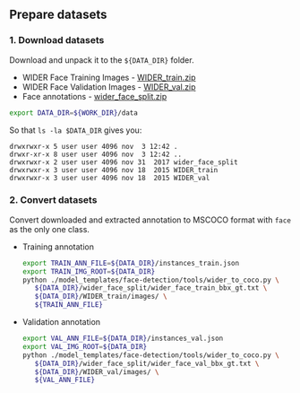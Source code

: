 ## Prepare datasets

### 1. Download datasets

Download and unpack it to the `${DATA_DIR}` folder.
* WIDER Face Training Images - [WIDER_train.zip](https://drive.google.com/file/d/0B6eKvaijfFUDQUUwd21EckhUbWs/view?usp=sharing)
* WIDER Face Validation Images - [WIDER_val.zip](https://drive.google.com/file/d/0B6eKvaijfFUDd3dIRmpvSk8tLUk/view?usp=sharing)
* Face annotations - [wider_face_split.zip](http://mmlab.ie.cuhk.edu.hk/projects/WIDERFace/support/bbx_annotation/wider_face_split.zip)

```bash
export DATA_DIR=${WORK_DIR}/data
```

So that `ls -la $DATA_DIR` gives you:
```
drwxrwxr-x 5 user user 4096 nov  3 12:42 .
drwxr-xr-x 8 user user 4096 nov  3 12:42 ..
drwxrwxr-x 2 user user 4096 nov 31  2017 wider_face_split
drwxrwxr-x 3 user user 4096 nov 18  2015 WIDER_train
drwxrwxr-x 3 user user 4096 nov 18  2015 WIDER_val
```

### 2. Convert datasets

Convert downloaded and extracted annotation to MSCOCO format with `face` as the only one class.

* Training annotation

   ```bash
   export TRAIN_ANN_FILE=${DATA_DIR}/instances_train.json
   export TRAIN_IMG_ROOT=${DATA_DIR}
   python ./model_templates/face-detection/tools/wider_to_coco.py \
      ${DATA_DIR}/wider_face_split/wider_face_train_bbx_gt.txt \
      ${DATA_DIR}/WIDER_train/images/ \
      ${TRAIN_ANN_FILE}
   ```

* Validation annotation

   ```bash
   export VAL_ANN_FILE=${DATA_DIR}/instances_val.json
   export VAL_IMG_ROOT=${DATA_DIR}
   python ./model_templates/face-detection/tools/wider_to_coco.py \
      ${DATA_DIR}/wider_face_split/wider_face_val_bbx_gt.txt \
      ${DATA_DIR}/WIDER_val/images/ \
      ${VAL_ANN_FILE}
   ```
